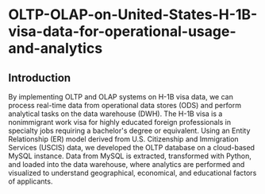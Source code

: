 # OLTP-OLAP-on-United-States-H-1B-visa-data-for-operational-usage-and-analytics
## Introduction
By implementing OLTP and OLAP systems on H-1B visa data, we can process real-time data from operational data stores (ODS) and perform analytical tasks on the data warehouse (DWH). The H-1B visa is a nonimmigrant work visa for highly educated foreign professionals in specialty jobs requiring a bachelor's degree or equivalent. Using an Entity Relationship (ER) model derived from U.S. Citizenship and Immigration Services (USCIS) data, we developed the OLTP database on a cloud-based MySQL instance. Data from MySQL is extracted, transformed with Python, and loaded into the data warehouse, where analytics are performed and visualized to understand geographical, economical, and educational factors of applicants.
